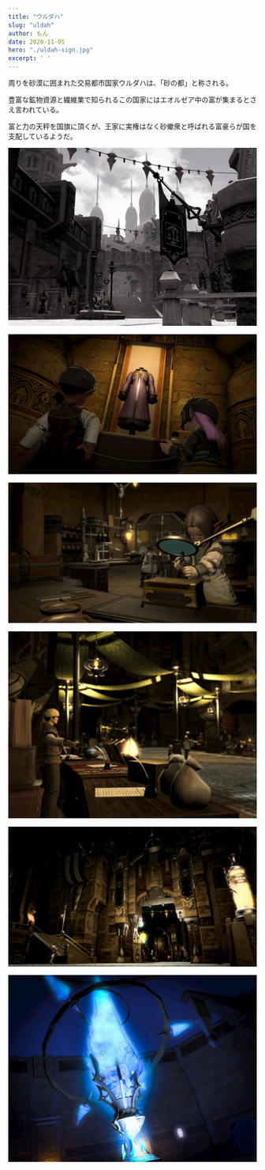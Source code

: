 ```yaml
---
title: "ウルダハ"
slug: "uldah"
author: もん
date: 2020-11-05
hero: "./uldah-sign.jpg"
excerpt: ' '
---
```


周りを砂漠に囲まれた交易都市国家ウルダハは、「砂の都」と称される。

豊富な鉱物資源と繊維業で知られるこの国家にはエオルゼア中の富が集まるとさえ言われている。

富と力の天秤を国旗に頂くが、王家に実権はなく砂蠍衆と呼ばれる富豪らが国を支配しているようだ。

![Ul'dah](./uldah-record.jpg)

![Ul'dah](./uldah-fashion.jpg)

![Ul'dah](./uldah-guild.jpg)

![Ul'dah](./uldah-market.jpg)

![Ul'dah](./uldah-night.jpg)

![Ul'dah](./uldah-port.jpg)
